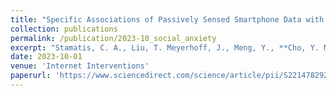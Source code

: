 ```yaml
---
title: "Specific Associations of Passively Sensed Smartphone Data with Future Symptoms of Avoidance, Fear, and Physiological Distress in Social Anxiety"
collection: publications
permalink: /publication/2023-10_social_anxiety
excerpt: "Stamatis, C. A., Liu, T. Meyerhoff, J., Meng, Y., **Cho, Y. M.**, Karr, C. J., Curtis, B. L., Ungar, L. H., & Mohr, D. C."
date: 2023-10-01
venue: 'Internet Interventions'
paperurl: 'https://www.sciencedirect.com/science/article/pii/S2214782923000830'
---
```

